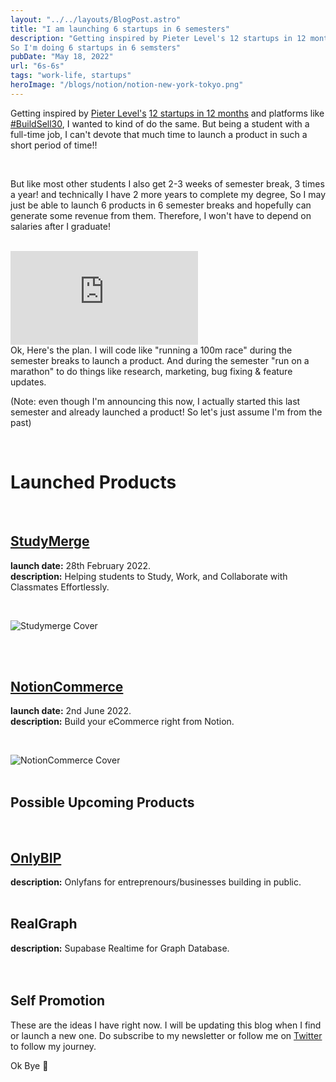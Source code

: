 ```yaml
---
layout: "../../layouts/BlogPost.astro"
title: "I am launching 6 startups in 6 semesters"
description: "Getting inspired by Pieter Level's 12 startups in 12 months, I wanted to kind of do the same. But being a student with a full-time job, I can't devote that much time to launch a product every month!!
So I'm doing 6 startups in 6 semsters"
pubDate: "May 18, 2022"
url: "6s-6s"
tags: "work-life, startups"
heroImage: "/blogs/notion/notion-new-york-tokyo.png"
---
```


Getting inspired by [Pieter Level's](https://twitter.com/levelsio) [12 startups in 12 months](https://levels.io/12-startups-12-months) and platforms like [#BuildSell30](https://mobile.twitter.com/BuildSell30), I wanted to kind of do the same. But being a student with a full-time job, I can't devote that much time to launch a product in such a short period of time!!

<br/>

But like most other students I also get 2-3 weeks of semester break, 3 times a year! and technically I have 2 more years to complete my degree, So I may just be able to launch 6 products in 6 semester breaks and hopefully can generate some revenue from them.
Therefore, I won't have to depend on salaries after I graduate!

<br />
<iframe class="w-full md:w-3/4 h-52 md:h-80" src="https://giphy.com/embed/l2Je8484XzudqBTKE" frameBorder="0" class="giphy-embed" allowFullScreen></iframe>

<br />
Ok, Here's the plan. I will code like "running a 100m race" during the semester breaks to launch a product. And during the semester "run on a marathon" to do things like research, marketing, bug fixing & feature updates.

(Note: even though I'm announcing this now, I actually started this last semester and already launched a product! So let's just assume I'm from the past)

<br />

# Launched Products

<br />

## [StudyMerge](https://studymerge.com)

**launch date:** 28th February 2022. <br/>
**description:** Helping students to Study, Work, and Collaborate with Classmates Effortlessly.

<br />

![Studymerge Cover](https://cdn.hashnode.com/res/hashnode/image/upload/v1654167386257/AZJVjO_2d.png)

<br />
<br />

## [NotionCommerce](https://notoncommerce.com)

**launch date:** 2nd June 2022. <br />
**description:** Build your eCommerce right from Notion.

<br />

![NotionCommerce Cover](https://www.notioncommerce.com/ss/product-page.png)
<br />
<br />

## Possible Upcoming Products

<br />

## [OnlyBIP](https://onlybip.com)

**description:** Onlyfans for entreprenours/businesses building in public. <br/>
<br />

## RealGraph

**description:** Supabase Realtime for Graph Database. <br/>
<br />
<br />

## Self Promotion

These are the ideas I have right now. I will be updating this blog when I find or launch a new one.
Do subscribe to my newsletter or follow me on [Twitter](https://twitter.com/devarifhossain) to follow my journey.

Ok Bye 👋
